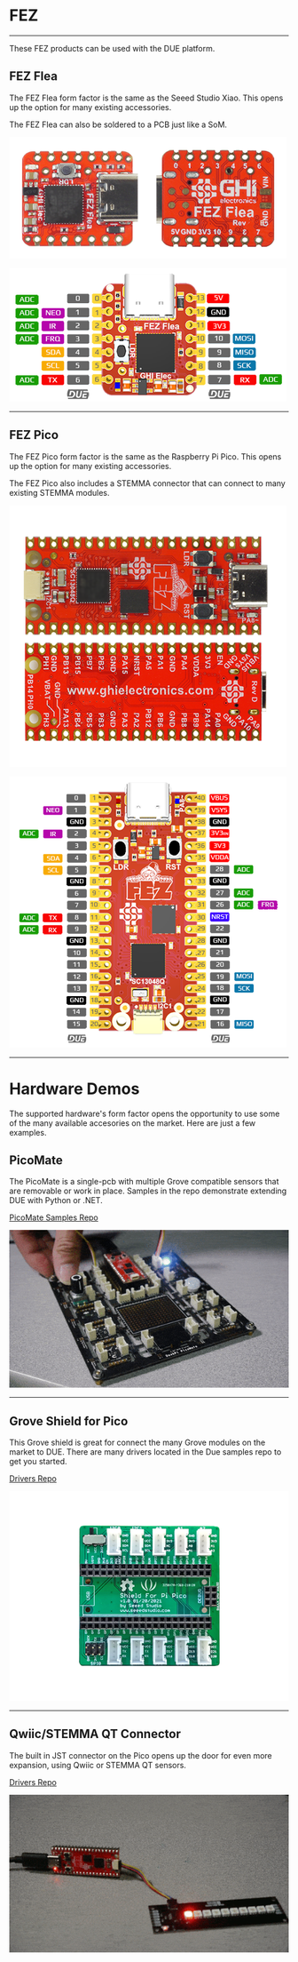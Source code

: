 # FEZ
---
These FEZ products can be used with the DUE platform.


## FEZ Flea

The FEZ Flea form factor is the same as the Seeed Studio Xiao. This opens up the option for many existing accessories. 

The FEZ Flea can also be soldered to a PCB just like a SoM.

![Fez Flea](images/fez-flea.png) 

![Flea Pinout](images/flea-due-pinout.png) 

---

## FEZ Pico

The FEZ Pico form factor is the same as the Raspberry Pi Pico. This opens up the option for many existing accessories.

The FEZ Pico also includes a STEMMA connector that can connect to many existing STEMMA modules. 

![Fez Flea](images/fez-pico.png) 

![Pico Pinout](images/pico-due-pinout.png)

---
# Hardware Demos

The supported hardware's form factor opens the opportunity to use some of the many available accesories on the market. Here are just a few examples. 

## PicoMate

The PicoMate is a single-pcb with multiple Grove compatible sensors that are removable or work in place. Samples in the repo demonstrate extending DUE with Python or .NET. 

[PicoMate Samples Repo](https://github.com/ghi-electronics/due-samples/tree/main/PicoMate)

![PicoMate](images/pico-mate.gif) 

---

## Grove Shield for Pico

This Grove shield is great for connect the many Grove modules on the market to DUE. There are many drivers located in the Due samples repo to get you started.

[Drivers Repo](https://github.com/ghi-electronics/due-samples/tree/main/Drivers)

![Grove Shield](images/grove-shield.png) 



---

## Qwiic/STEMMA QT Connector

The built in JST connector on the Pico opens up the door for even more expansion, using Qwiic or STEMMA QT sensors.

[Drivers Repo](https://github.com/ghi-electronics/due-samples/tree/main/Drivers)

![Qwiic/STEMMA Pico](images/qwiic-connector.gif) 


